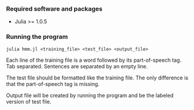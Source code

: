 ### Required software and packages

- Julia >= 1.0.5

### Running the program

`julia hmm.jl <training_file> <test_file> <output_file>`

Each line of the training file is a word followed by its part-of-speech tag.
Tab separated. Sentences are separated by an empty line.

The test file should be formatted like the training file. The only difference
is that the part-of-speech tag is missing.

Output file will be created by running the program and be the labeled version
of test file.
